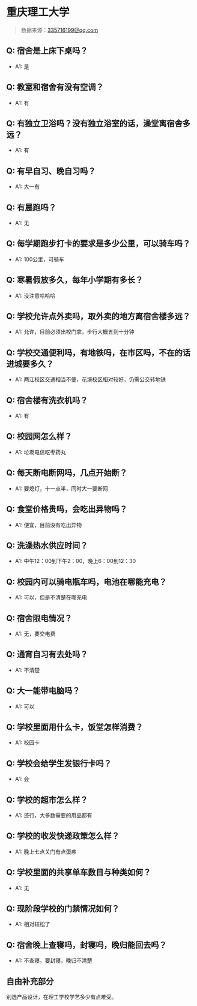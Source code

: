 # 重庆理工大学

> 数据来源：335716199@qq.com

## Q: 宿舍是上床下桌吗？

- A1: 是

## Q: 教室和宿舍有没有空调？

- A1: 有

## Q: 有独立卫浴吗？没有独立浴室的话，澡堂离宿舍多远？

- A1: 有

## Q: 有早自习、晚自习吗？

- A1: 大一有

## Q: 有晨跑吗？

- A1: 无

## Q: 每学期跑步打卡的要求是多少公里，可以骑车吗？

- A1: 100公里，可骑车

## Q: 寒暑假放多久，每年小学期有多长？

- A1: 没注意哈哈哈

## Q: 学校允许点外卖吗，取外卖的地方离宿舍楼多远？

- A1: 允许，目前必须出校门拿，步行大概五到十分钟

## Q: 学校交通便利吗，有地铁吗，在市区吗，不在的话进城要多久？

- A1: 两江校区交通相当不便，花溪校区相对较好，仍需公交转地铁

## Q: 宿舍楼有洗衣机吗？

- A1: 有

## Q: 校园网怎么样？

- A1: 垃圾电信吃枣药丸

## Q: 每天断电断网吗，几点开始断？

- A1: 要熄灯，十一点半，同时大一要断网

## Q: 食堂价格贵吗，会吃出异物吗？

- A1: 便宜，目前没有吃出异物

## Q: 洗澡热水供应时间？

- A1: 中午12：00到下午2：00，晚上6：00到12：30

## Q: 校园内可以骑电瓶车吗，电池在哪能充电？

- A1: 可以，但是不清楚在哪充电

## Q: 宿舍限电情况？

- A1: 无，要交电费

## Q: 通宵自习有去处吗？

- A1: 不清楚

## Q: 大一能带电脑吗？

- A1: 可以

## Q: 学校里面用什么卡，饭堂怎样消费？

- A1: 校园卡

## Q: 学校会给学生发银行卡吗？

- A1: 会

## Q: 学校的超市怎么样？

- A1: 还行，大多数需要的用品都有

## Q: 学校的收发快递政策怎么样？

- A1: 晚上七点关门有点蛋疼

## Q: 学校里面的共享单车数目与种类如何？

- A1: 无

## Q: 现阶段学校的门禁情况如何？

- A1: 相对较松了

## Q: 宿舍晚上查寝吗，封寝吗，晚归能回去吗？

- A1: 不查寝，要封寝，晚归不清楚

## 自由补充部分

别选产品设计，在理工学校学艺多少有点难受。